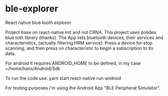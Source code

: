 # ble-explorer
React native blue tooth explorer

Project base on react-native init and not CRNA.
This project uses polidea blue toth library (thanks).
The App lists bluetooth devices, their services and characteristics, (actually filtering HRM service). Press a device for stop scanning, and then press on characteristic to begin a subscription to its data.

For android it requires ANDROID_HOME to be defined, in my case =/home/hans/Android/Sdk

To run the code use:
yarn start 
react-native run-android

For testing purposes i'm using the Android App "BLE Peripheral Simulator".
